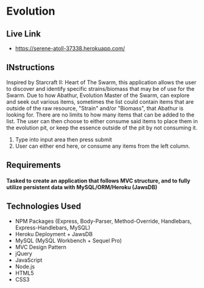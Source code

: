 
# Evolution

## Live Link
 - https://serene-atoll-37338.herokuapp.com/

## INstructions
Inspired by Starcraft II: Heart of The Swarm, this application allows the user to discover and identify specific strains/biomass that may be of use for the Swarm. Due to how Abathur, Evolution Master of the Swarm, can explore and seek out various items, sometimes the list could contain items that are outside of the raw resource, "Strain" and/or "Biomass", that Abathur is looking for. There are no limits to how many items that can be added to the list. The user can then choose to either consume said items to place them in the evolution pit, or keep the essence outside of the pit by not consuming it.

1. Type into input area then press submit
2. User can either end here, or consume any items from the left column.

## Requirements
#### Tasked to create an application that follows MVC structure, and to fully utilize persistent data with MySQL/ORM/Heroku (JawsDB)

## Technologies Used
- NPM Packages (Express, Body-Parser, Method-Override, Handlebars, Express-Handlebars, MySQL)
- Heroku Deployment + JawsDB
- MySQL (MySQL Workbench + Sequel Pro)
- MVC Design Pattern
- jQuery
- JavaScript
- Node.js
- HTML5
- CSS3
